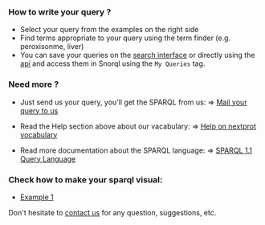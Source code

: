 ### How to write your query ?
* Select your query from the examples on the right side
* Find terms appropriate to your query using the term finder (e.g. peroxisonme, liver)
* You can save your queries on the <a target="_blank" href="https://search.nextprot.org"> search interface</a> or directly using the <a target="_blank" href="https://api.nextprot.org">api</a> and access them in Snorql using the `My Queries` tag.
 
### Need more ?
* Just send us your query, you'll get the SPARQL from us: => [Mail your query to us](mailto:ndu@isb-sib.ch?Subject=Request%20for%20SPARQL%20query)

* Read the Help section above about our vacabulary: => [Help on nextprot vocabulary](/help/doc/introduction)

* Read more documentation about the SPARQL language: => [SPARQL 1.1 Query Language](http://www.w3.org/TR/sparql11-query)

### Check how to make your sparql visual:
* [Example 1](http://tinyurl.com/nextprot-js1)


Don't hesitate to [contact us](http://www.nextprot.org/contact/us) for any question, suggestions, etc.


